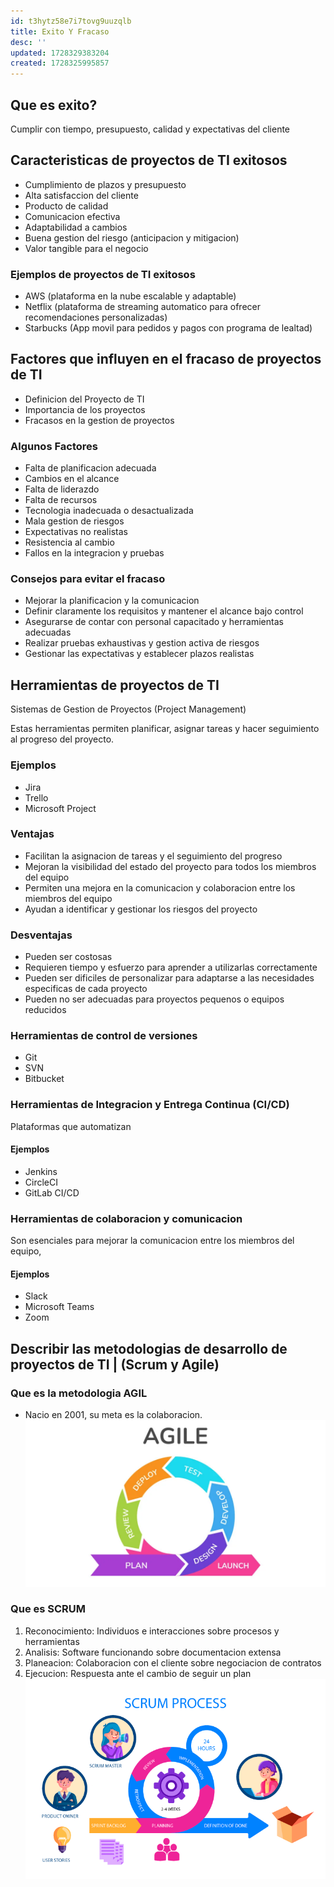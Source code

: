 ```yaml
---
id: t3hytz58e7i7tovg9uuzqlb
title: Exito Y Fracaso
desc: ''
updated: 1728329383204
created: 1728325995857
---
```

## Que es exito?
Cumplir con tiempo, presupuesto, calidad y expectativas del cliente

## Caracteristicas de proyectos de TI exitosos
- Cumplimiento de plazos y presupuesto
- Alta satisfaccion del cliente
- Producto de calidad
- Comunicacion efectiva
- Adaptabilidad a cambios 
- Buena gestion del riesgo (anticipacion y mitigacion)
- Valor tangible para el negocio

### Ejemplos de proyectos de TI exitosos
- AWS (plataforma en la nube escalable y adaptable)
- Netflix (plataforma de streaming automatico para ofrecer recomendaciones personalizadas)
- Starbucks (App movil para pedidos y pagos con programa de lealtad)

## Factores que influyen en el fracaso de proyectos de TI
- Definicion del Proyecto de TI
- Importancia de los proyectos
- Fracasos en la gestion de proyectos

### Algunos Factores
- Falta de planificacion adecuada
- Cambios en el alcance 
- Falta de liderazdo
- Falta de recursos
- Tecnologia inadecuada o desactualizada
- Mala gestion de riesgos
- Expectativas no realistas
- Resistencia al cambio 
- Fallos en la integracion y pruebas

### Consejos para evitar el fracaso
- Mejorar la planificacion y la comunicacion
- Definir claramente los requisitos y mantener el alcance bajo control
- Asegurarse de contar con personal capacitado y herramientas adecuadas
- Realizar pruebas exhaustivas y gestion activa de riesgos
- Gestionar las expectativas y establecer plazos realistas

## Herramientas de proyectos de TI
Sistemas de Gestion de Proyectos (Project Management)

Estas herramientas permiten planificar, asignar tareas y hacer seguimiento al progreso del proyecto.

### Ejemplos
- Jira
- Trello
- Microsoft Project

### Ventajas
- Facilitan la asignacion de tareas y el seguimiento del progreso
- Mejoran la visibilidad del estado del proyecto para todos los miembros del equipo
- Permiten una mejora en la comunicacion y colaboracion entre los miembros del equipo
- Ayudan a identificar y gestionar los riesgos del proyecto

### Desventajas
- Pueden ser costosas
- Requieren tiempo y esfuerzo para aprender a utilizarlas correctamente
- Pueden ser dificiles de personalizar para adaptarse a las necesidades especificas de cada proyecto
- Pueden no ser adecuadas para proyectos pequenos o equipos reducidos

### Herramientas de control de versiones
- Git
- SVN
- Bitbucket

### Herramientas de Integracion y Entrega Continua (CI/CD)
Plataformas que automatizan 

#### Ejemplos
- Jenkins
- CircleCI
- GitLab CI/CD

### Herramientas de colaboracion y comunicacion
Son esenciales para mejorar la comunicacion entre los miembros del equipo, 

#### Ejemplos
- Slack
- Microsoft Teams
- Zoom

## Describir las metodologias de desarrollo de proyectos de TI | (Scrum y Agile)

### Que es la metodologia AGIL
- Nacio en 2001, su meta es la colaboracion.
![alt text](image-2.png)


### Que es SCRUM
1. Reconocimiento: Individuos e interacciones sobre procesos y herramientas
2. Analisis: Software funcionando sobre documentacion extensa
3. Planeacion: Colaboracion con el cliente sobre negociacion de contratos
4. Ejecucion: Respuesta ante el cambio de seguir un plan
![alt text](image-4.png)